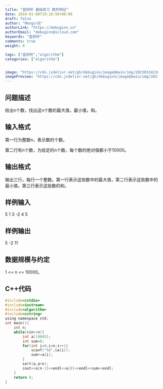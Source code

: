```yaml
---
title: "蓝桥杯 基础练习 数列特征"
date: 2019-01-08T19:10:50+08:00
draft: false
author: "Meng小羽"
authorLink: "https://debuginn.cn"
authorEmail: "debuginn@icloud.com"
keywords: "蓝桥杯"
comments: true
weight: 0

tags: ["蓝桥杯","algorithm"]
categories: ["algorithm"]


image: "https://cdn.jsdelivr.net/gh/debuginn/image@main/img/202303241303887.jpg"
imagePreview: "https://cdn.jsdelivr.net/gh/debuginn/image@main/img/202303241303887.jpg"
---
```


## 问题描述

给出n个数，找出这n个数的最大值，最小值，和。

## 输入格式

第一行为整数n，表示数的个数。

第二行有n个数，为给定的n个数，每个数的绝对值都小于10000。

## 输出格式

输出三行，每行一个整数。第一行表示这些数中的最大值，第二行表示这些数中的最小值，第三行表示这些数的和。

## 样例输入

5
1 3 -2 4 5

## 样例输出

5
-2
11

## 数据规模与约定

1 <= n <= 10000。

## C++代码

```c
#include<cstdio>
#include<iostream>
#include<algorithm>
#include<cstring>
using namespace std;
int main(){
    int n;
    while(cin>>n){
        int a[10005];
        int sum=0;
        for(int i=0;i<n;i++){
            scanf("%d",&a[i]);
            sum+=a[i];
        }
        sort(a,a+n);
        cout<<a[n-1]<<endl<<a[0]<<endl<<sum<<endl;
    }
    return 0;
}
```